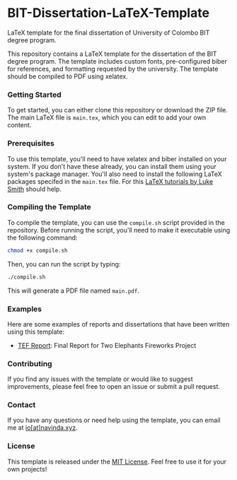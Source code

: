 # BIT-Dissertation-LaTeX-Template
LaTeX template for the final dissertation of University of Colombo BIT degree program.

This repository contains a LaTeX template for the dissertation of the BIT degree program. 
The template includes custom fonts, pre-configured biber for references, and formatting requested by the university. 
The template should be compiled to PDF using xelatex.

### Getting Started
To get started, you can either clone this repository or download the ZIP file. 
The main LaTeX file is ``main.tex``, which you can edit to add your own content.

### Prerequisites
To use this template, you'll need to have xelatex and biber installed on your system. 
If you don't have these already, you can install them using your system's package manager. 
You'll also need to install the following LaTeX packages specifed in the ``main.tex`` file.
For this [LaTeX tutorials by Luke Smith](https://youtube.com/playlist?list=PL-p5XmQHB_JSQvW8_mhBdcwEyxdVX0c1T) 
should help.

### Compiling the Template
To compile the template, you can use the ``compile.sh`` script provided in the repository. 
Before running the script, you'll need to make it executable using the following command:
```bash
chmod +x compile.sh
```
Then, you can run the script by typing:
```bash
./compile.sh
```
This will generate a PDF file named ``main.pdf``.

### Examples
Here are some examples of reports and dissertations that have been written using this template:
- [TEF Report](https://github.com/ipmanlk/TEF-Report): Final Report for Two Elephants Fireworks Project 

### Contributing
If you find any issues with the template or would like to suggest improvements, 
please feel free to open an issue or submit a pull request.

### Contact
If you have any questions or need help using the template, 
you can email me at [io[at]navinda.xyz](mailto:io@navinda.xyz).

### License
This template is released under the [MIT License](https://opensource.org/license/mit/). 
Feel free to use it for your own projects!
